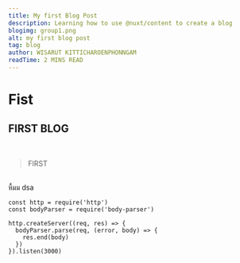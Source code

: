 ```yaml
---
title: My first Blog Post
description: Learning how to use @nuxt/content to create a blog
blogimg: group1.png
alt: my first blog post
tag: blog
author: WISARUT KITTICHAROENPHONNGAM
readTime: 2 MINS READ
---
```

# Fist 

## FIRST BLOG
<br/>

> FIRST

<br/>
    หื้มม
  dsa

```
const http = require('http')
const bodyParser = require('body-parser')

http.createServer((req, res) => {
  bodyParser.parse(req, (error, body) => {
    res.end(body)
  })
}).listen(3000)
```